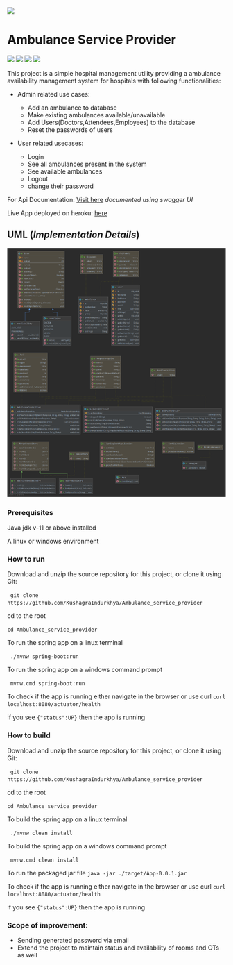 <img src="http://ForTheBadge.com/images/badges/made-with-java.svg">

# Ambulance Service Provider
<img src="https://img.shields.io/badge/Framework-Spring Boot-green">  <img src="https://img.shields.io/badge/Documentation-SwaggerUI-Blue">  <img src="https://img.shields.io/badge/Deployement-Heroku-purple">  <img src="https://img.shields.io/badge/DB-MongoDB-green">


This project is a simple hospital management utility providing a  ambulance availability management system for hospitals with following functionalities:
+ Admin related use cases:
    + Add an ambulance to database
    + Make existing ambulances available/unavailable
    + Add Users(Doctors,Attendees,Employees) to the database
    + Reset the passwords of users
    
+ User related usecases:
    + Login
    + See all ambulances present in the system
    + See available ambulances
    + Logout
    + change their password

For Api Documentation: [Visit here](https://asp-swe.herokuapp.com/swagger-ui.html#/) *documented using swagger UI*

Live App deployed on heroku: [here](https://asp-swe.herokuapp.com/swagger-ui.html#/)



## UML (*Implementation Details*)
![UML](static/uml.png)
### Prerequisites
Java jdk v-11 or above installed

A linux or windows environment
### How to run
Download and unzip the source repository for this project, or clone it using Git:

``` git clone https://github.com/KushagraIndurkhya/Ambulance_service_provider```

cd to the root

``` cd Ambulance_service_provider ```

To run the spring app on a linux terminal

``` ./mvnw spring-boot:run```

To run the spring app on a windows command prompt

``` mvnw.cmd spring-boot:run```

To check if the app is running either navigate in the browser or use curl
```curl localhost:8080/actuator/health```

if you see ```{"status":UP}``` then the app is running

### How to build
Download and unzip the source repository for this project, or clone it using Git:

``` git clone https://github.com/KushagraIndurkhya/Ambulance_service_provider```

cd to the root

``` cd Ambulance_service_provider ```

To build the spring app on a linux terminal

``` ./mvnw clean install```

To build the spring app on a windows command prompt

``` mvnw.cmd clean install```

To run the packaged jar file
```java -jar ./target/App-0.0.1.jar```

To check if the app is running either navigate in the browser or use curl
```curl localhost:8080/actuator/health```

if you see ```{"status":UP}``` then the app is running

### Scope of improvement:
+ Sending generated password via email
+ Extend the project to maintain status and availability of rooms and OTs as well





